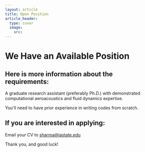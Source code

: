 ```yaml
---
layout: article
title: Open Position
article_header:
  type: cover
  image:
    src: 
---
```


# We Have an Available Position

## Here is more information about the requirements:

A graduate research assistant (preferably Ph.D.) with demonstrated computational aeroacoustics and fluid dynamics expertise.

You'll need to have prior experience in writing codes from scratch.

## If you are interested in applying:

Email your CV to [sharma@iastate.edu](mailto:sharma@iastate.edu)

Thank you, and good luck!


